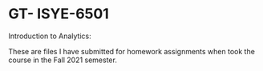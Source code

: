 # GT- ISYE-6501

Introduction to Analytics:

These are files I have submitted for homework assignments when took the course in the Fall 2021 semester.
